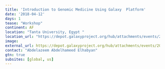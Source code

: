 ```yaml
---
title: 'Introduction to Genomic Medicine Using Galaxy  Platform'
date: '2018-04-12'
days: 1
tease: "Workshop"
continent: AF
location: "Tanta University, Egypt "
location_url: "https://depot.galaxyproject.org/hub/attachments/events/2018-04-tanta/2018-04-tanta-workshop.pdf"
image: 
external_url: https://depot.galaxyproject.org/hub/attachments/events/2018-04-tanta/2018-04-tanta-workshop.pdf
contact: "Abdelazeem Abdelhameed Elhabyan"
gtn: true
subsites: [global, us]
---
```


